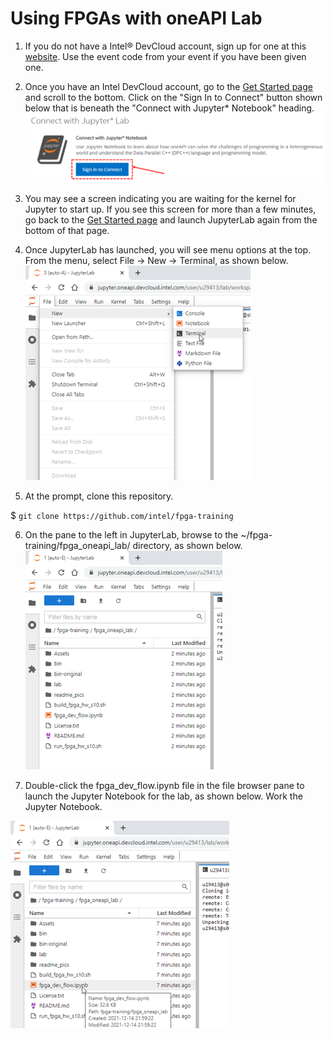 # Using FPGAs with oneAPI Lab

1. If you do not have a Intel® DevCloud account, sign up for one at this [website](https://www.intel.com/content/www/us/en/forms/idz/devcloud-registration.html?tgt=https://www.intel.com/content/www/us/en/secure/forms/devcloud-enrollment/account-provisioning.html). Use the event code from your event if you have been given one.

2. Once you have an Intel DevCloud account, go to the [Get Started page](https://devcloud.intel.com/oneapi/get_started/) and scroll to the bottom. Click on the "Sign In to Connect" button shown below that is beneath the "Connect with Jupyter* Notebook" heading.
![Launch Jupyter](readme_pics/start_jupyter.png)

3. You may see a screen indicating you are waiting for the kernel for Jupyter to start up. If you see this screen for more than a few minutes, go back to the [Get Started page](https://devcloud.intel.com/oneapi/get_started/) and launch JupyterLab again from the bottom of that page.

4. Once JupyterLab has launched, you will see menu options at the top. From the menu, select File -> New -> Terminal, as shown below.
![Launch Terminal](readme_pics/launch_terminal.png)

5. At the prompt, clone this repository.

  $ `git clone https://github.com/intel/fpga-training`

6. On the pane to the left in JupyterLab, browse to the ~/fpga-training/fpga_oneapi_lab/ directory, as shown below.
![Browse to the lab directory](readme_pics/browse_to_lab.png)

7. Double-click the fpga_dev_flow.ipynb file in the file browser pane to launch the Jupyter Notebook for the lab, as shown below. Work the Jupyter Notebook.

![Launch Notebook](readme_pics/launch_notebook.png)

